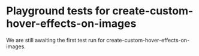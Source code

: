 # Playground tests for create-custom-hover-effects-on-images
We are still awaiting the first test run for create-custom-hover-effects-on-images.
